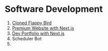 # Software Development

1. [Cloned Flappy Bird](Cloned-Flappy-Bird.md)
2. [Premium Website with Next.js](Premium-Website-with-Nextjs.md)
3. [Dev Portfolio with Next.js](Dev-Portfolio-with-Nextjs.md) 
4. Scheduler Bot
5. 